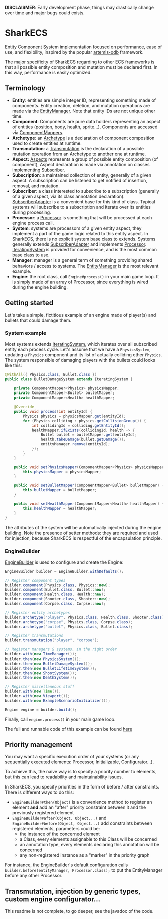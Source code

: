 **DISCLAISMER**: Early development phase, things may drastically change over time and major bugs could exists.

# SharkECS

Entity Component System implementation focused on performance, ease of use, and flexibility, inspired by the popular [artemis-odb](https://github.com/junkdog/artemis-odb) framework.

The major specificity of SharkECS regarding to other ECS frameworks is that all possible entity composition and mutation must be declared first. In this way, performance is easily optimized.

## Terminology

- **Entity**: entities are simple integer ID, representing something made of components. Entity creation, deletion, and mutation operations are made via the [EntityManager](https://github.com/JoannickGardize/SharkECS/blob/main/src/main/java/com/sharkecs/EntityManager.java). Note that entity IDs are not unique other time.
- **Component**: Components are pure data holders representing an aspect of entities (position, body, health, sprite...). Components are accessed via [ComponentMappers](https://github.com/JoannickGardize/SharkECS/blob/main/src/main/java/com/sharkecs/ComponentMapper.java).
- **Archetype**: an [Archetype](https://github.com/JoannickGardize/SharkECS/blob/main/src/main/java/com/sharkecs/Archetype.java) is a declaration of component composition used to create entities at runtime.
- **Transmutation**: a [Transmutation](https://github.com/JoannickGardize/SharkECS/blob/main/src/main/java/com/sharkecs/Transmutation.java) is the declaration of a possible mutation operation from an Archetype to another one at runtime.
- **Aspect:** [Aspects](https://github.com/JoannickGardize/SharkECS/blob/main/src/main/java/com/sharkecs/Aspect.java) represents a group of possible entity composition (of component), Aspect declaration is made via annotation on classes implementing [Subscriber](https://github.com/JoannickGardize/SharkECS/blob/main/src/main/java/com/sharkecs/Subscriber.java).
- **Subscription**: a maintained collection of entity, generally of a given aspect. A subscription can be listened to get notified of insertion, removal, and mutation.
- **Subscriber**: a class interested to subscribe to a subscription (generally of a given aspect, via its class annotation declaration). [SubscriberAdapter](https://github.com/JoannickGardize/SharkECS/blob/main/src/main/java/com/sharkecs/SubscriberAdapter.java) is a convenient base for this kind of class. Typical systems will subscribe to a subscription and iterate over its entities during processing.
- **Processor**: a [Processor](https://github.com/JoannickGardize/SharkECS/blob/main/src/main/java/com/sharkecs/Processor.java) is something that will be processed at each engine process call.
- **System**: systems are processors of a given entity aspect, they implement a part of the game logic related to this entity aspect. In SharkECS, there is no explicit system base class to extends. Systems generally extends [SubscriberAdapter](https://github.com/JoannickGardize/SharkECS/blob/main/src/main/java/com/sharkecs/SubscriberAdapter.java) and implements [Processor](https://github.com/JoannickGardize/SharkECS/blob/main/src/main/java/com/sharkecs/SubscriberAdapter.java). [IteratingSystem](https://github.com/JoannickGardize/SharkECS/blob/main/src/main/java/com/sharkecs/IteratingSystem.java) is provided for convenience, and is the most common base class to use.
- **Manager**: manager is a general term of something providing shared behaviors / access to systems. The [EntityManager](https://github.com/JoannickGardize/SharkECS/blob/main/src/main/java/com/sharkecs/EntityManager.java) is the most relevant example.
- **Engine**: the root class, call `Engine#process()` in your main game loop. It is simply made of an array of Processor, since everything is wired during the engine building.

## Getting started

Let's take a simple, fictitious example of an engine made of player(s) and bullets that could damage them.

### System example

Most systems extends [IteratingSystem](https://github.com/JoannickGardize/SharkECS/blob/main/src/main/java/com/sharkecs/IteratingSystem.java), which iterates over all subscribed entity each process cycle. Let's assume that we have a `PhysicsSystem`, updating a `Physics` component and its list of actually colliding other `Physics`. The system responsible of damaging players with the bullets could looks like this:

```java
@WithAll({ Physics.class, Bullet.class })
public class BulletDamageSystem extends IteratingSystem {

	private ComponentMapper<Physics> physicsMapper;
	private ComponentMapper<Bullet> bulletMapper;
	private ComponentMapper<Health> healthMapper;

	@Override
	public void process(int entityId) {
		Physics physics = physicsMapper.get(entityId);
		for (Physics colliding : physics.getCollisionGroup()) {
			int collidingId = colliding.getEntityId();
			healthMapper.ifExists(collidingId, health -> {
				Bullet bullet = bulletMapper.get(entityId);
				health.takeDamage(bullet.getDamage());
				entityManager.remove(entityId);
			});
		}
	}

	public void setPhysicsMapper(ComponentMapper<Physics> physicsMapper) {
		this.physicsMapper = physicsMapper;
	}

	public void setBulletMapper(ComponentMapper<Bullet> bulletMapper) {
		this.bulletMapper = bulletMapper;
	}

	public void setHealthMapper(ComponentMapper<Health> healthMapper) {
		this.healthMapper = healthMapper;
	}
}
```

The attributes of the system will be automatically injected during the engine building. Note the presence of setter methods: they are required and used for injection, because SharkECS is respectful of the encapsulation principle.

### EngineBuilder

[EngineBuilder](https://github.com/JoannickGardize/SharkECS/blob/main/src/main/java/com/sharkecs/builder/EngineBuilder.java) is used to configure and create the Engine:

```java
EngineBuilder builder = EngineBuilder.withDefaults();

// Register component types
builder.component(Physics.class, Physics::new);
builder.component(Bullet.class, Bullet::new);
builder.component(Health.class, Health::new);
builder.component(Shooter.class, Shooter::new);
builder.component(Corpse.class, Corpse::new);

// Register entity archetypes
builder.archetype("player", Physics.class, Health.class, Shooter.class);
builder.archetype("corpse", Physics.class, Corpse.class);
builder.archetype("bullet", Physics.class, Bullet.class);

// Register transmutations
builder.transmutation("player", "corpse");

// Register managers & systems, in the right order
builder.with(new TimeManager());
builder.then(new PhysicsSystem());
builder.then(new BulletDamageSystem());
builder.then(new BulletLifetimeSystem());
builder.then(new ShootSystem());
builder.then(new DeathSystem());

// Register miscellaneous stuff
builder.with(new Time());
builder.with(new Viewport());
builder.with(new ExampleScenarioInitializer());

Engine engine = builder.build();
```

Finally, call `engine.process()` in your main game loop.

The full and runnable code of this example can be found [here](https://github.com/JoannickGardize/SharkECS/tree/main/src/test/java/com/sharkecs/example)

## Priority management

You may want a specific execution order of your systems (or any sequentially executed elements: Processor, Initializable, Configurator...).

To achieve this, the naive way is to specify a priority number to elements, but this can lead to readability and maintainability issues.

In SharkECS, you specify priorities in the form of before / after constraints. There is different ways to do this:

- `EngineBuilder#then(Object)` is a convenience method to register an element **and** add an "after" priority constraint between it and the previously registered element
- `EngineBuilder#after(Object, Object...)` and `EngineBuilder#before(Object, Object...)` add constraints between registered elements, parameters could be:
  - the instance of the concerned element
  - a Class, every elements assignable to this Class will be concerned
  - an annotation type, every elements declaring this annotation will be concerned
  - any non-registered instance as a "marker" in the priority graph

For instance, the EngineBuilder's default configuration calls `builder.before(entityManager, Processor.class);` to put the EntityManager before any other Processor.

## Transmutation, injection by generic types, custom engine configurator...

This readme is not complete, to go deeper, see the javadoc of the code.
